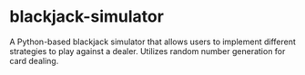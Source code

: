 # blackjack-simulator
A Python-based blackjack simulator that allows users to implement different strategies to play against a dealer. Utilizes random number generation for card dealing.
